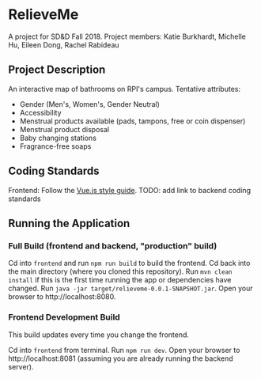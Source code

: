 # RelieveMe

A project for SD&D Fall 2018. Project members: Katie Burkhardt, Michelle Hu, Eileen Dong, Rachel Rabideau

## Project Description

An interactive map of bathrooms on RPI's campus. Tentative attributes:

- Gender (Men's, Women's, Gender Neutral)
- Accessibility
- Menstrual products available (pads, tampons, free or coin dispenser)
- Menstrual product disposal
- Baby changing stations
- Fragrance-free soaps

## Coding Standards

Frontend: Follow the [Vue.js style guide](https://vuejs.org/v2/style-guide/).
TODO: add link to backend coding standards

## Running the Application

### Full Build (frontend and backend, "production" build)

Cd into `frontend` and run `npm run build` to build the frontend.
Cd back into the main directory (where you cloned this repository).
Run `mvn clean install` if this is the first time running the app or dependencies have changed.
Run `java -jar target/relieveme-0.0.1-SNAPSHOT.jar`.
Open your browser to http://localhost:8080.

### Frontend Development Build

This build updates every time you change the frontend.

Cd into `frontend` from terminal.
Run `npm run dev`.
Open your browser to http://localhost:8081 (assuming you are already running the backend server).
